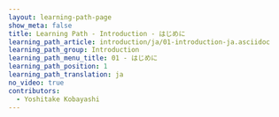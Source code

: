 ```yaml
---
layout: learning-path-page
show_meta: false
title: Learning Path - Introduction - はじめに
learning_path_article: introduction/ja/01-introduction-ja.asciidoc
learning_path_group: Introduction
learning_path_menu_title: 01 - はじめに
learning_path_position: 1
learning_path_translation: ja
no_video: true
contributors:
  - Yoshitake Kobayashi
---
```

<!--- This file autogenerated from https://github.com/InnerSourceCommons/InnerSourceLearningPath/blob/master/scripts/generate_learning_path_markdown.js -->